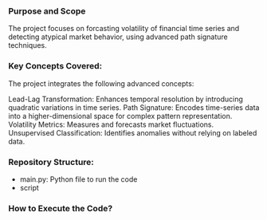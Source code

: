 ### Purpose and Scope
The project focuses on forcasting volatility of financial time series and detecting atypical market behavior, using advanced path signature techniques.

### Key Concepts Covered:
The project integrates the following advanced concepts:

Lead-Lag Transformation: Enhances temporal resolution by introducing quadratic variations in time series.
Path Signature: Encodes time-series data into a higher-dimensional space for complex pattern representation.
Volatility Metrics: Measures and forecasts market fluctuations.
Unsupervised Classification: Identifies anomalies without relying on labeled data.

### Repository Structure:
- main.py: Python file to run the code
- script

### How to Execute the Code?

